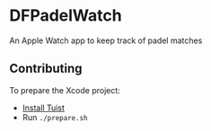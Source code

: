 # DFPadelWatch

An Apple Watch app to keep track of padel matches

## Contributing

To prepare the Xcode project:

- [Install Tuist](https://docs.tuist.io/tutorial/get-started#install)
- Run `./prepare.sh`
